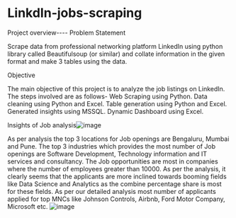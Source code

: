 # LinkdIn-jobs-scraping
Project overview----
Problem Statement

Scrape data from professional networking platform LinkedIn using python library called Beautifulsoup (or similar) and collate information in the given format and make 3 tables using the data.


Objective

The main objective of this project is to analyze the job listings on LinkedIn. The steps involved are as follows-
Web Scraping using Python.
Data cleaning using Python and Excel.
Table generation using Python and Excel.
Generated insights using MSSQL.
Dynamic Dashboard using Excel.

Insights of Job analysis![image](https://user-images.githubusercontent.com/25247499/190154956-3f44478b-4972-48bc-823b-3c95a862b290.png)

As per analysis the top 3 locations for Job openings are Bengaluru, Mumbai and Pune.
The top 3 industries which provides the most number of Job openings are Software Development, Technology information and IT services and consultancy.
The Job opportunities are most in companies where the number of employees greater than 10000.
As per the analysis,  it clearly seems that the applicants are more inclined towards booming fields like Data Science and Analytics as the combine percentage share is most for these fields.
As per our detailed analysis most number of applicants applied for top MNCs like Johnson Controls, Airbnb, Ford Motor Company, Microsoft etc.
![image](https://user-images.githubusercontent.com/25247499/190154900-3cef35d3-c6b0-42e0-9a77-1e22eabc8473.png)
